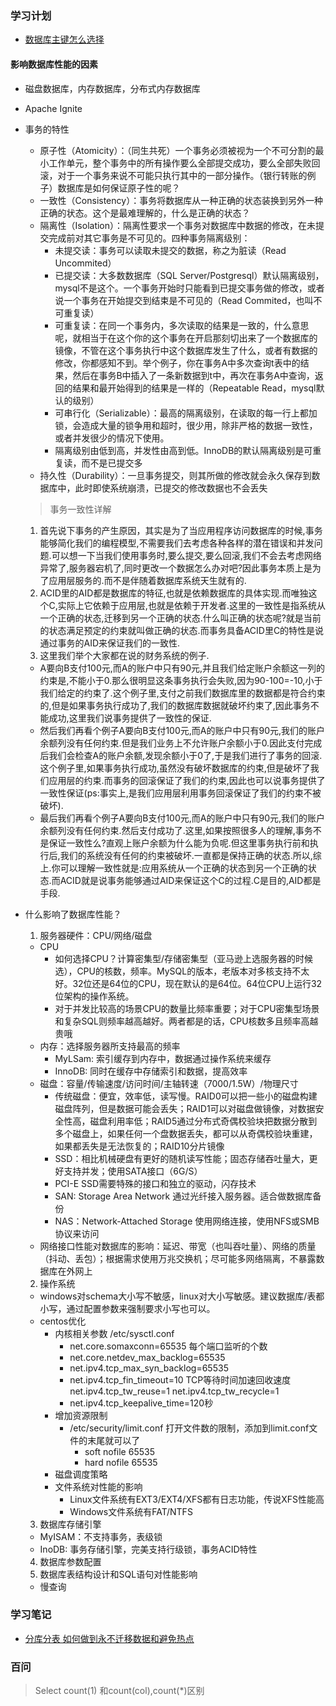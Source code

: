 ### 学习计划

* [数据库主键怎么选择](mysql/数据库主键怎么选择.md)

#### 影响数据库性能的因素

* 磁盘数据库，内存数据库，分布式内存数据库
* Apache Ignite

* 事务的特性
  * 原子性（Atomicity）：（同生共死）一个事务必须被视为一个不可分割的最小工作单元，整个事务中的所有操作要么全部提交成功，要么全部失败回滚，对于一个事务来说不可能只执行其中的一部分操作。（银行转账的例子）数据库是如何保证原子性的呢？
  * 一致性（Consistency）：事务将数据库从一种正确的状态装换到另外一种正确的状态。这个是最难理解的，什么是正确的状态？
  * 隔离性（Isolation）：隔离性要求一个事务对数据库中数据的修改，在未提交完成前对其它事务是不可见的。四种事务隔离级别：
    * 未提交读：事务可以读取未提交的数据，称之为脏读（Read Uncommited）
    * 已提交读：大多数数据库（SQL Server/Postgresql）默认隔离级别，mysql不是这个。一个事务开始时只能看到已提交事务做的修改，或者说一个事务在开始提交到结束是不可见的（Read Commited，也叫不可重复读）
    * 可重复读：在同一个事务内，多次读取的结果是一致的，什么意思呢，就相当于在这个你的这个事务在开启那刻切出来了一个数据库的镜像，不管在这个事务执行中这个数据库发生了什么，或者有数据的修改，你都感知不到。举个例子，你在事务A中多次查询t表中的结果，然后在事务B中插入了一条新数据到t中，再次在事务A中查询，返回的结果和最开始得到的结果是一样的（Repeatable Read，mysql默认的级别）
    * 可串行化（Serializable）：最高的隔离级别，在读取的每一行上都加锁，会造成大量的锁争用和超时，很少用，除非严格的数据一致性，或者并发很少的情况下使用。
    * 隔离级别由低到高，并发性由高到低。InnoDB的默认隔离级别是可重复读，而不是已提交多
  * 持久性（Durability）：一旦事务提交，则其所做的修改就会永久保存到数据库中，此时即使系统崩溃，已提交的修改数据也不会丢失
  > 事务一致性详解
  1. 首先说下事务的产生原因，其实是为了当应用程序访问数据库的时候,事务能够简化我们的编程模型,不需要我们去考虑各种各样的潜在错误和并发问题.可以想一下当我们使用事务时,要么提交,要么回滚,我们不会去考虑网络异常了,服务器宕机了,同时更改一个数据怎么办对吧?因此事务本质上是为了应用层服务的.而不是伴随着数据库系统天生就有的.
  2. ACID里的AID都是数据库的特征,也就是依赖数据库的具体实现.而唯独这个C,实际上它依赖于应用层,也就是依赖于开发者.这里的一致性是指系统从一个正确的状态,迁移到另一个正确的状态.什么叫正确的状态呢?就是当前的状态满足预定的约束就叫做正确的状态.而事务具备ACID里C的特性是说通过事务的AID来保证我们的一致性.
  3. 这里我们举个大家都在说的财务系统的例子.
    * A要向B支付100元,而A的账户中只有90元,并且我们给定账户余额这一列的约束是,不能小于0.那么很明显这条事务执行会失败,因为90-100=-10,小于我们给定的约束了.这个例子里,支付之前我们数据库里的数据都是符合约束的,但是如果事务执行成功了,我们的数据库数据就破坏约束了,因此事务不能成功,这里我们说事务提供了一致性的保证.
    * 然后我们再看个例子A要向B支付100元,而A的账户中只有90元,我们的账户余额列没有任何约束.但是我们业务上不允许账户余额小于0.因此支付完成后我们会检查A的账户余额,发现余额小于0了,于是我们进行了事务的回滚.这个例子里,如果事务执行成功,虽然没有破坏数据库的约束,但是破坏了我们应用层的约束.而事务的回滚保证了我们的约束,因此也可以说事务提供了一致性保证(ps:事实上,是我们应用层利用事务回滚保证了我们的约束不被破坏).
    * 最后我们再看个例子A要向B支付100元,而A的账户中只有90元,我们的账户余额列没有任何约束.然后支付成功了.这里,如果按照很多人的理解,事务不是保证一致性么?直观上账户余额为什么能为负呢.但这里事务执行前和执行后,我们的系统没有任何的约束被破坏.一直都是保持正确的状态.所以,综上.你可以理解一致性就是:应用系统从一个正确的状态到另一个正确的状态.而ACID就是说事务能够通过AID来保证这个C的过程.C是目的,AID都是手段.

* 什么影响了数据库性能？
  1. 服务器硬件：CPU/网络/磁盘
    * CPU
        * 如何选择CPU？计算密集型/存储密集型（亚马逊上选服务器的时候选），CPU的核数，频率。MySQL的版本，老版本对多核支持不太好。32位还是64位的CPU，现在默认的是64位。64位CPU上运行32位架构的操作系统。
        * 对于并发比较高的场景CPU的数量比频率重要；对于CPU密集型场景和复杂SQL则频率越高越好。两者都是的话，CPU核数多且频率高越贵哦
    * 内存：选择服务器所支持最高的频率
        * MyLSam: 索引缓存到内存中，数据通过操作系统来缓存
        * InnoDB: 同时在缓存中存储索引和数据，提高效率
    * 磁盘：容量/传输速度/访问时间/主轴转速（7000/1.5W）/物理尺寸
        * 传统磁盘：便宜，效率低，读写慢。RAID0可以把一些小的磁盘构建磁盘阵列，但是数据可能会丢失；RAID1可以对磁盘做镜像，对数据安全性高，磁盘利用率低；RAID5通过分布式奇偶校验块把数据分散到多个磁盘上，如果任何一个盘数据丢失，都可以从奇偶校验块重建，如果都丢失是无法恢复的；RAID10分片镜像
        * SSD：相比机械硬盘有更好的随机读写性能；固态存储吞吐量大，更好支持并发；使用SATA接口（6G/S）
        * PCI-E SSD需要特殊的接口和独立的驱动，闪存技术
        * SAN: Storage Area Network 通过光纤接入服务器。适合做数据库备份
        * NAS：Network-Attached Storage 使用网络连接，使用NFS或SMB协议来访问
    * 网络接口性能对数据库的影响：延迟、带宽（也叫吞吐量）、网络的质量（抖动、丢包）；根据需求使用万兆交换机；尽可能多网络隔离，不暴露数据库在外网上
  2. 操作系统
    * windows对schema大小写不敏感，linux对大小写敏感。建议数据库/表都小写，通过配置参数来强制要求小写也可以。
    * centos优化
      * 内核相关参数 /etc/sysctl.conf
        * net.core.somaxconn=65535 每个端口监听的个数
        * net.core.netdev_max_backlog=65535
        * net.ipv4.tcp_max_syn_backlog=65535
        * net.ipv4.tcp_fin_timeout=10 TCP等待时间加速回收速度 net.ipv4.tcp_tw_reuse=1 net.ipv4.tcp_tw_recycle=1
        * net.ipv4.tcp_keepalive_time=120秒
      * 增加资源限制
        * /etc/security/limit.conf 打开文件数的限制，添加到limit.conf文件的末尾就可以了
          * soft nofile 65535
          * hard nofile 65535
      * 磁盘调度策略
      * 文件系统对性能的影响
        * Linux文件系统有EXT3/EXT4/XFS都有日志功能，传说XFS性能高
        * Windows文件系统有FAT/NTFS
  3. 数据库存储引擎
    * MyISAM：不支持事务，表级锁
    * InoDB: 事务存储引擎，完美支持行级锁，事务ACID特性
  4. 数据库参数配置
  5. 数据库表结构设计和SQL语句对性能影响
    * 慢查询

### 学习笔记
* [分库分表 如何做到永不迁移数据和避免热点](https://github.com/zhonghuasheng/Tutorial/wiki/%E5%88%86%E5%BA%93%E5%88%86%E8%A1%A8-%E5%A6%82%E4%BD%95%E5%81%9A%E5%88%B0%E6%B0%B8%E4%B8%8D%E8%BF%81%E7%A7%BB%E6%95%B0%E6%8D%AE%E5%92%8C%E9%81%BF%E5%85%8D%E7%83%AD%E7%82%B9)

### 百问
> Select count(1) 和count(col),count(*)区别